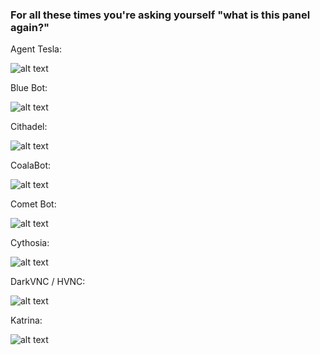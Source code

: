 ### For all these times you're asking yourself "what is this panel again?"

Agent Tesla: 

![alt text](https://github.com/misterch0c/what_is_this_c2/blob/master/AgentTesla.png "Agent Tesla")

Blue Bot: 

![alt text](https://github.com/misterch0c/what_is_this_c2/blob/master/BlueBot.png "Blue Bot")

Cithadel: 

![alt text](https://github.com/misterch0c/what_is_this_c2/blob/master/Cithadel.png "Cithadel")

CoalaBot: 

![alt text](https://github.com/misterch0c/what_is_this_c2/blob/master/CoalaBot.png "Coala Bot")


Comet Bot: 

![alt text](https://github.com/misterch0c/what_is_this_c2/blob/master/CometBot.png "Comet Bot")

Cythosia: 

![alt text](https://github.com/misterch0c/what_is_this_c2/blob/master/Cythosia.png "Cythosia")

DarkVNC / HVNC: 

![alt text](https://github.com/misterch0c/what_is_this_c2/blob/master/DarkVnc.png "HVNC")

Katrina: 

![alt text](https://github.com/misterch0c/what_is_this_c2/blob/master/Katrina.png "Katrina")

